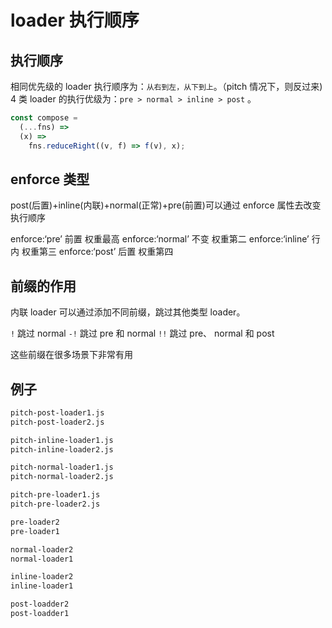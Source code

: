 # loader 执行顺序

## 执行顺序

相同优先级的 loader 执行顺序为：`从右到左，从下到上`。（pitch 情况下，则反过来)
4 类 loader 的执行优级为：`pre > normal > inline > post` 。

```js
const compose =
  (...fns) =>
  (x) =>
    fns.reduceRight((v, f) => f(v), x);
```

## enforce 类型

post(后置)+inline(内联)+normal(正常)+pre(前置)可以通过 enforce 属性去改变执行顺序

enforce:‘pre’ 前置 权重最高
enforce:‘normal’ 不变 权重第二
enforce:‘inline’ 行内 权重第三
enforce:‘post’ 后置 权重第四

## 前缀的作用

内联 loader 可以通过添加不同前缀，跳过其他类型 loader。

`!` 跳过 normal
`-!` 跳过 pre 和 normal
`!!` 跳过 pre、 normal 和 post

这些前缀在很多场景下非常有用

## 例子

```md
pitch-post-loader1.js
pitch-post-loader2.js

pitch-inline-loader1.js
pitch-inline-loader2.js

pitch-normal-loader1.js
pitch-normal-loader2.js

pitch-pre-loader1.js
pitch-pre-loader2.js

pre-loader2
pre-loader1

normal-loader2
normal-loader1

inline-loader2
inline-loader1

post-loadder2
post-loadder1
```

